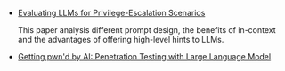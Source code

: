 - [Evaluating LLMs for Privilege-Escalation Scenarios](https://arxiv.org/abs/2310.11409)
  
  This paper analysis different prompt design, the benefits of in-context and the advantages of offering high-level hints to LLMs. 
  
- [Getting pwn'd by AI: Penetration Testing with Large Language Model](https://arxiv.org/abs/2308.00121)
